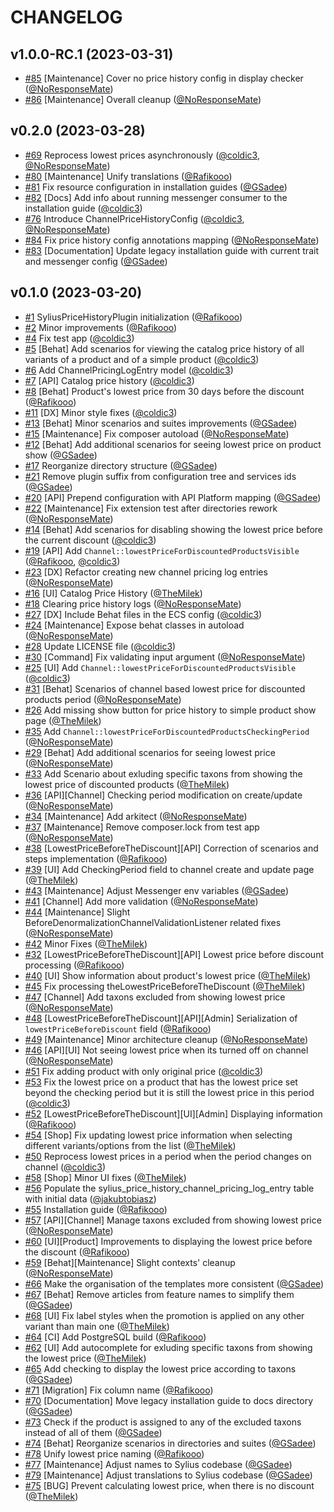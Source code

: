 # CHANGELOG

## v1.0.0-RC.1 (2023-03-31)

- [#85](https://github.com/Sylius/PriceHistoryPlugin/issues/85) [Maintenance] Cover no price history config in display checker ([@NoResponseMate](https://github.com/NoResponseMate))
- [#86](https://github.com/Sylius/PriceHistoryPlugin/issues/86) [Maintenance] Overall cleanup ([@NoResponseMate](https://github.com/NoResponseMate))

## v0.2.0 (2023-03-28)

- [#69](https://github.com/Sylius/PriceHistoryPlugin/issues/69) Reprocess lowest prices asynchronously ([@coldic3](https://github.com/coldic3), [@NoResponseMate](https://github.com/NoResponseMate))
- [#80](https://github.com/Sylius/PriceHistoryPlugin/issues/80) [Maintenance] Unify translations ([@Rafikooo](https://github.com/Rafikooo))
- [#81](https://github.com/Sylius/PriceHistoryPlugin/issues/81) Fix resource configuration in installation guides ([@GSadee](https://github.com/GSadee))
- [#82](https://github.com/Sylius/PriceHistoryPlugin/issues/82) [Docs] Add info about running messenger consumer to the installation guide ([@coldic3](https://github.com/coldic3))
- [#76](https://github.com/Sylius/PriceHistoryPlugin/issues/76) Introduce ChannelPriceHistoryConfig ([@coldic3](https://github.com/coldic3), [@NoResponseMate](https://github.com/NoResponseMate))
- [#84](https://github.com/Sylius/PriceHistoryPlugin/issues/84) Fix price history config annotations mapping ([@NoResponseMate](https://github.com/NoResponseMate))
- [#83](https://github.com/Sylius/PriceHistoryPlugin/issues/83) [Documentation] Update legacy installation guide with current trait and messenger config ([@GSadee](https://github.com/GSadee))

## v0.1.0 (2023-03-20)

- [#1](https://github.com/Sylius/PriceHistoryPlugin/issues/1) SyliusPriceHistoryPlugin initialization ([@Rafikooo](https://github.com/Rafikooo))
- [#2](https://github.com/Sylius/PriceHistoryPlugin/issues/2) Minor improvements ([@Rafikooo](https://github.com/Rafikooo))
- [#4](https://github.com/Sylius/PriceHistoryPlugin/issues/4) Fix test app ([@coldic3](https://github.com/coldic3))
- [#5](https://github.com/Sylius/PriceHistoryPlugin/issues/5) [Behat] Add scenarios for viewing the catalog price history of all variants of a product and of a simple product ([@coldic3](https://github.com/coldic3))
- [#6](https://github.com/Sylius/PriceHistoryPlugin/issues/6) Add ChannelPricingLogEntry model ([@coldic3](https://github.com/coldic3))
- [#7](https://github.com/Sylius/PriceHistoryPlugin/issues/7) [API] Catalog price history ([@coldic3](https://github.com/coldic3))
- [#8](https://github.com/Sylius/PriceHistoryPlugin/issues/8) [Behat] Product's lowest price from 30 days before the discount ([@Rafikooo](https://github.com/Rafikooo))
- [#11](https://github.com/Sylius/PriceHistoryPlugin/issues/11) [DX] Minor style fixes ([@coldic3](https://github.com/coldic3))
- [#13](https://github.com/Sylius/PriceHistoryPlugin/issues/13) [Behat] Minor scenarios and suites improvements ([@GSadee](https://github.com/GSadee))
- [#15](https://github.com/Sylius/PriceHistoryPlugin/issues/15) [Maintenance] Fix composer autoload ([@NoResponseMate](https://github.com/NoResponseMate))
- [#12](https://github.com/Sylius/PriceHistoryPlugin/issues/12) [Behat] Add additional scenarios for seeing lowest price on product show ([@GSadee](https://github.com/GSadee))
- [#17](https://github.com/Sylius/PriceHistoryPlugin/issues/17) Reorganize directory structure ([@GSadee](https://github.com/GSadee))
- [#21](https://github.com/Sylius/PriceHistoryPlugin/issues/21) Remove plugin suffix from configuration tree and services ids ([@GSadee](https://github.com/GSadee))
- [#20](https://github.com/Sylius/PriceHistoryPlugin/issues/20) [API] Prepend configuration with API Platform mapping ([@GSadee](https://github.com/GSadee))
- [#22](https://github.com/Sylius/PriceHistoryPlugin/issues/22) [Maintenance] Fix extension test after directories rework ([@NoResponseMate](https://github.com/NoResponseMate))
- [#14](https://github.com/Sylius/PriceHistoryPlugin/issues/14) [Behat] Add scenarios for disabling showing the lowest price before the current discount ([@coldic3](https://github.com/coldic3))
- [#19](https://github.com/Sylius/PriceHistoryPlugin/issues/19) [API] Add `Channel::lowestPriceForDiscountedProductsVisible` ([@Rafikooo](https://github.com/Rafikooo), [@coldic3](https://github.com/coldic3))
- [#23](https://github.com/Sylius/PriceHistoryPlugin/issues/23) [DX] Refactor creating new channel pricing log entries ([@NoResponseMate](https://github.com/NoResponseMate))
- [#16](https://github.com/Sylius/PriceHistoryPlugin/issues/16) [UI] Catalog Price History ([@TheMilek](https://github.com/TheMilek))
- [#18](https://github.com/Sylius/PriceHistoryPlugin/issues/18) Clearing price history logs ([@NoResponseMate](https://github.com/NoResponseMate))
- [#27](https://github.com/Sylius/PriceHistoryPlugin/issues/27) [DX] Include Behat files in the ECS config ([@coldic3](https://github.com/coldic3))
- [#24](https://github.com/Sylius/PriceHistoryPlugin/issues/24) [Maintenance] Expose behat classes in autoload ([@NoResponseMate](https://github.com/NoResponseMate))
- [#28](https://github.com/Sylius/PriceHistoryPlugin/issues/28) Update LICENSE file ([@coldic3](https://github.com/coldic3))
- [#30](https://github.com/Sylius/PriceHistoryPlugin/issues/30) [Command] Fix validating input argument ([@NoResponseMate](https://github.com/NoResponseMate))
- [#25](https://github.com/Sylius/PriceHistoryPlugin/issues/25) [UI] Add `Channel::lowestPriceForDiscountedProductsVisible` ([@coldic3](https://github.com/coldic3))
- [#31](https://github.com/Sylius/PriceHistoryPlugin/issues/31) [Behat] Scenarios of channel based lowest price for discounted products period ([@NoResponseMate](https://github.com/NoResponseMate))
- [#26](https://github.com/Sylius/PriceHistoryPlugin/issues/26) Add missing show button for price history to simple product show page ([@TheMilek](https://github.com/TheMilek))
- [#35](https://github.com/Sylius/PriceHistoryPlugin/issues/35) Add `Channel::lowestPriceForDiscountedProductsCheckingPeriod` ([@NoResponseMate](https://github.com/NoResponseMate))
- [#29](https://github.com/Sylius/PriceHistoryPlugin/issues/29) [Behat] Add additional scenarios for seeing lowest price ([@NoResponseMate](https://github.com/NoResponseMate))
- [#33](https://github.com/Sylius/PriceHistoryPlugin/issues/33) Add Scenario about exluding specific taxons from showing the lowest price of discounted products ([@TheMilek](https://github.com/TheMilek))
- [#36](https://github.com/Sylius/PriceHistoryPlugin/issues/36) [API][Channel] Checking period modification on create/update ([@NoResponseMate](https://github.com/NoResponseMate))
- [#34](https://github.com/Sylius/PriceHistoryPlugin/issues/34) [Maintenance] Add arkitect ([@NoResponseMate](https://github.com/NoResponseMate))
- [#37](https://github.com/Sylius/PriceHistoryPlugin/issues/37) [Maintenance] Remove composer.lock from test app ([@NoResponseMate](https://github.com/NoResponseMate))
- [#38](https://github.com/Sylius/PriceHistoryPlugin/issues/38) [LowestPriceBeforeTheDiscount][API] Correction of scenarios and steps implementation ([@Rafikooo](https://github.com/Rafikooo))
- [#39](https://github.com/Sylius/PriceHistoryPlugin/issues/39) [UI] Add CheckingPeriod field to channel create and update page ([@TheMilek](https://github.com/TheMilek))
- [#43](https://github.com/Sylius/PriceHistoryPlugin/issues/43) [Maintenance] Adjust Messenger env variables ([@GSadee](https://github.com/GSadee))
- [#41](https://github.com/Sylius/PriceHistoryPlugin/issues/41) [Channel] Add more validation ([@NoResponseMate](https://github.com/NoResponseMate))
- [#44](https://github.com/Sylius/PriceHistoryPlugin/issues/44) [Maintenance] Slight BeforeDenormalizationChannelValidationListener related fixes ([@NoResponseMate](https://github.com/NoResponseMate))
- [#42](https://github.com/Sylius/PriceHistoryPlugin/issues/42) Minor Fixes ([@TheMilek](https://github.com/TheMilek))
- [#32](https://github.com/Sylius/PriceHistoryPlugin/issues/32) [LowestPriceBeforeTheDiscount][API] Lowest price before discount processing ([@Rafikooo](https://github.com/Rafikooo))
- [#40](https://github.com/Sylius/PriceHistoryPlugin/issues/40) [UI] Show information about product's lowest price ([@TheMilek](https://github.com/TheMilek))
- [#45](https://github.com/Sylius/PriceHistoryPlugin/issues/45) Fix processing theLowestPriceBeforeTheDiscount ([@TheMilek](https://github.com/TheMilek))
- [#47](https://github.com/Sylius/PriceHistoryPlugin/issues/47) [Channel] Add taxons excluded from showing lowest price ([@NoResponseMate](https://github.com/NoResponseMate))
- [#48](https://github.com/Sylius/PriceHistoryPlugin/issues/48) [LowestPriceBeforeTheDiscount][API][Admin] Serialization of `lowestPriceBeforeDiscount` field ([@Rafikooo](https://github.com/Rafikooo))
- [#49](https://github.com/Sylius/PriceHistoryPlugin/issues/49) [Maintenance] Minor architecture cleanup ([@NoResponseMate](https://github.com/NoResponseMate))
- [#46](https://github.com/Sylius/PriceHistoryPlugin/issues/46) [API][UI] Not seeing lowest price when its turned off on channel ([@NoResponseMate](https://github.com/NoResponseMate))
- [#51](https://github.com/Sylius/PriceHistoryPlugin/issues/51) Fix adding product with only original price ([@coldic3](https://github.com/coldic3))
- [#53](https://github.com/Sylius/PriceHistoryPlugin/issues/53) Fix the lowest price on a product that has the lowest price set beyond the checking period but it is still the lowest price in this period ([@coldic3](https://github.com/coldic3))
- [#52](https://github.com/Sylius/PriceHistoryPlugin/issues/52) [LowestPriceBeforeTheDiscount][UI][Admin] Displaying information ([@Rafikooo](https://github.com/Rafikooo))
- [#54](https://github.com/Sylius/PriceHistoryPlugin/issues/54) [Shop] Fix updating lowest price information when selecting different variants/options from the list ([@TheMilek](https://github.com/TheMilek))
- [#50](https://github.com/Sylius/PriceHistoryPlugin/issues/50) Reprocess lowest prices in a period when the period changes on channel ([@coldic3](https://github.com/coldic3))
- [#58](https://github.com/Sylius/PriceHistoryPlugin/issues/58) [Shop] Minor UI fixes ([@TheMilek](https://github.com/TheMilek))
- [#56](https://github.com/Sylius/PriceHistoryPlugin/issues/56) Populate the sylius_price_history_channel_pricing_log_entry table with initial data ([@jakubtobiasz](https://github.com/jakubtobiasz))
- [#55](https://github.com/Sylius/PriceHistoryPlugin/issues/55) Installation guide ([@Rafikooo](https://github.com/Rafikooo))
- [#57](https://github.com/Sylius/PriceHistoryPlugin/issues/57) [API][Channel] Manage taxons excluded from showing lowest price ([@NoResponseMate](https://github.com/NoResponseMate))
- [#60](https://github.com/Sylius/PriceHistoryPlugin/issues/60) [UI][Product] Improvements to displaying the lowest price before the discount ([@Rafikooo](https://github.com/Rafikooo))
- [#59](https://github.com/Sylius/PriceHistoryPlugin/issues/59) [Behat][Maintenance] Slight contexts' cleanup ([@NoResponseMate](https://github.com/NoResponseMate))
- [#66](https://github.com/Sylius/PriceHistoryPlugin/issues/66) Make the organisation of the templates more consistent ([@GSadee](https://github.com/GSadee))
- [#67](https://github.com/Sylius/PriceHistoryPlugin/issues/67) [Behat] Remove articles from feature names to simplify them ([@GSadee](https://github.com/GSadee))
- [#68](https://github.com/Sylius/PriceHistoryPlugin/issues/68) [UI] Fix label styles when the promotion is applied on any other variant than main one ([@TheMilek](https://github.com/TheMilek))
- [#64](https://github.com/Sylius/PriceHistoryPlugin/issues/64) [CI] Add PostgreSQL build ([@Rafikooo](https://github.com/Rafikooo))
- [#62](https://github.com/Sylius/PriceHistoryPlugin/issues/62) [UI] Add autocomplete for exluding specific taxons from showing the lowest price ([@TheMilek](https://github.com/TheMilek))
- [#65](https://github.com/Sylius/PriceHistoryPlugin/issues/65) Add checking to display the lowest price according to taxons ([@GSadee](https://github.com/GSadee))
- [#71](https://github.com/Sylius/PriceHistoryPlugin/issues/71) [Migration] Fix column name ([@Rafikooo](https://github.com/Rafikooo))
- [#70](https://github.com/Sylius/PriceHistoryPlugin/issues/70) [Documentation] Move legacy installation guide to docs directory ([@GSadee](https://github.com/GSadee))
- [#73](https://github.com/Sylius/PriceHistoryPlugin/issues/73) Check if the product is assigned to any of the excluded taxons instead of all of them ([@GSadee](https://github.com/GSadee))
- [#74](https://github.com/Sylius/PriceHistoryPlugin/issues/74) [Behat] Reorganize scenarios in directories and suites ([@GSadee](https://github.com/GSadee))
- [#78](https://github.com/Sylius/PriceHistoryPlugin/issues/78) Unify lowest price naming ([@Rafikooo](https://github.com/Rafikooo))
- [#77](https://github.com/Sylius/PriceHistoryPlugin/issues/77) [Maintenance] Adjust names to Sylius codebase ([@GSadee](https://github.com/GSadee))
- [#79](https://github.com/Sylius/PriceHistoryPlugin/issues/79) [Maintenance] Adjust translations to Sylius codebase ([@GSadee](https://github.com/GSadee))
- [#75](https://github.com/Sylius/PriceHistoryPlugin/issues/75) [BUG] Prevent calculating lowest price, when there is no discount ([@TheMilek](https://github.com/TheMilek))

